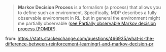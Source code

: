 
>**Markov Decision Process** is a formalism (a process) that allows you to define such an environment. Specifically, MDP describes a fully observable environment in RL, but in general the environment might me partially observable ([see Partially observable Markov decision process (POMDP](https://en.wikipedia.org/wiki/Partially_observable_Markov_decision_process)).

from: https://stats.stackexchange.com/questions/466935/what-is-the-difference-between-reinforcement-learningrl-and-markov-decision-pr


